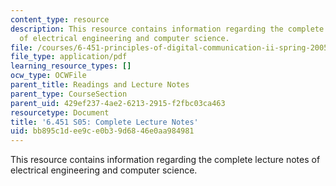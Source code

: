 ```yaml
---
content_type: resource
description: This resource contains information regarding the complete lecture notes
  of electrical engineering and computer science.
file: /courses/6-451-principles-of-digital-communication-ii-spring-2005/bb895c1dee9ce0b39d6846e0aa984981_MIT6_451S05_FullLecNotes.pdf
file_type: application/pdf
learning_resource_types: []
ocw_type: OCWFile
parent_title: Readings and Lecture Notes
parent_type: CourseSection
parent_uid: 429ef237-4ae2-6213-2915-f2fbc03ca463
resourcetype: Document
title: '6.451 S05: Complete Lecture Notes'
uid: bb895c1d-ee9c-e0b3-9d68-46e0aa984981
---
```

This resource contains information regarding the complete lecture notes of electrical engineering and computer science.

